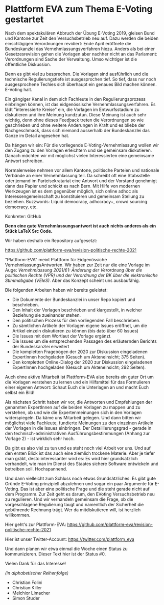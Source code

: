 # Plattform EVA zum Thema E-Voting gestartet

Nach dem spektakulären Abbruch der Übung E-Voting 2019, gleisen Bund und Kantone zur Zeit den Versuchsbetrieb neu auf. Dazu werden die beiden einschlägigen Verordnungen revidiert: Ende April eröffnete die Bundeskanzlei das Vernehmlassungsverfahren hiezu.  Anders als bei einer Gesetzesrevision gehen die Vorlagen aber nachher nicht an das Parlament: Verordnungen sind Sache der Verwaltung.  Umso wichtiger ist die öffentliche Diskussion.

Denn es gibt viel zu besprechen. Die Vorlagen sind ausführlich und die technische Regulierungstiefe ist ausgesprochen tief. So tief, dass nur noch ausgesprochene Techies sich überhaupt ein genaues Bild machen können. E-Voting halt.

Ein gängiger Kanal in dem sich Fachleute in den Regulierungsprozess einbringen können, ist das eidgenössische Vernehmlassungsverfahren. Es lädt "interessierte Kreise" ein, die Vorlagen im Entwurfsstadium zu diskutieren und ihre Meinung kundzutun. Diese Meinung ist auch sehr wichtig, denn ohne dieses Feedback treten die Verordnungen so wie geschrieben und ohne weitere Änderungen in Kraft und es bliebe der Nachgeschmack, dass sich niemand ausserhalb der Bundeskanzlei das Ganze im Detail angesehen hat.

Da hängen wir ein: Für die vorliegende E-Voting-Vernehmlassung wollen wir den Zugang zu den Vorlagen erleichtern und sie gemeinsam diskutieren. Danach möchten wir mit möglichst vielen Interessierten eine gemeinsame Antwort schreiben.

Normalerweise nehmen vor allem Kantone, politische Parteien und nationale Verbände an einer Vernehmlassung teil. Da schreibt oft eine Stabsstelle oder jemand im Parteisekratariat eine Antwort und der Vorstand genehmigt dann das Papier und schickt es nach Bern.  Mit Hilfe von modernen Werkzeugen ist es dem gegenüber möglich, sich online adhoc als Interessengemeinschaft zu konstituieren und gemeinsam Stellung zu beziehen. Buzzwords: Liquid democracy, adhocracy+, crowd sourcing democracy, etc.

Konkreter: GitHub

**Denn eine gute Vernehmlassungsantwort ist auch nichts anderes als ein Stück LaTeX Src Code.**

Wir haben deshalb ein Repository aufgesetzt:

https://github.com/plattform-eva/revision-politische-rechte-2021

"Plattform-EVA" meint Plattform für Eidgenössiche VernehmlassungsAntworten.  Wir haben zur Zeit nur die eine Vorlage im Auge: *Vernehmlassung 2021/61: Änderung der Verordnung über die politischen Rechte (VPR) und der Verordnung der BK über die elektronische Stimmabgabe (VEleS)*. Aber das Konzept scheint uns ausbaufähig.

Die folgenden Arbeiten haben wir bereits geleistet:

* Die Dokumente der Bundeskanzlei in unser Repo kopiert und beschrieben.
* Den Inhalt der Vorlagen beschrieben und klargestellt, in welcher Beziehung sie zueinander stehen.
* Den politischen Prozess für den vorliegenden Fall beschrieben.
* Zu sämtlichen Artikeln der Vorlagen eigene Issues eröffnet, um
  die Artikel einzeln diskutieren zu können (bis dato über 60 Issues)
* Die Issues mit dem Wortlaut der Vorlage ergänzt.
* Die Issues um die entsprechenden Passagen des erläuternden Berichts der Bundeskanzlei erweitert
* Die kompletten Fragebögen der 2020 zur Diskussion eingeladenen ExpertInnen hochgeladen (Gesuch um Akteneinsicht; 375 Seiten).
* Den kompletten Online-Dialog der 2020 zur Diskussion eingeladenen ExpertInnen hochgeladen (Gesuch um Akteneinsicht; 292 Seiten).

Auch ohne aktive Mitarbeit ist Plattform-EVA also bereits ein guter Ort um die Vorlagen verstehen zu lernen und ein Hilfsmittel für das Formulieren einer eigenen Antwort: Schaut Euch die Unterlagen an und macht Euch selbst ein Bild!

Als nächsten Schritt haben wir vor, die Antworten und Empfehlungen der genannten ExpertInnen auf die beiden Vorlagen zu mappen und zu verstehen, ob und wie die Expertenmeinungen sich in den Vorlagen widerspiegeln. Da käme uns Mitarbeit gelegen. Und dann bitten wir möglichst viele Fachleute, fundierte Meinungen zu den einzelnen Artikeln der Vorlagen in die Issues einbringen. Der Detaillierungsgrad - gerade in den technisch-administrativen Ausführungsbestimmungen (Anhang zur Vorlage 2) - ist wirklich sehr hoch.

Da gibt es also viel zu tun und es steht noch viel Arbeit vor uns. Und auf den ersten Blick ist das auch eine ziemlich trockene Materie. Aber je tiefer man gräbt, desto interessanter wird es: Es wird hier grundsätzlich verhandelt, wie man im Dienst des Staates sichere Software entwickeln und betreiben soll.  Hochspannend.

Und dann vielleicht zum Schluss noch etwas Grundsätzliches: Es gibt gute Gründe E-Voting prinzipiell abzulehnen und sogar ein paar Argumente für E-Voting. Das ist aber eine politische Frage und die steht gerade nicht auf dem Programm. Zur Zeit geht es darum, den EVoting Versuchsbetrieb neu zu regulieren. Und wir verhandeln gemeinsam die Frage, ob die vorgeschlagene Regulierung taugt und namentlich der Sicherheit die gebührende Rechnung trägt. Wer da mitdiskutieren will, ist herzlich willkommen.

Hier geht's zur Plattform-EVA: https://github.com/plattform-eva/revision-politische-rechte-2021

Hier ist unser Twitter-Account: https://twitter.com/plattform_eva

Und dann planen wir etwa einmal die Woche einen Status zu kommunizieren. Dieser Text hier ist der Status #0.

Vielen Dank für das Interesse!

*(in alphabetischer Reihenfolge)*

* Christian Folini
* Christian Killer
* Melchior Limacher
* Simon Studer


